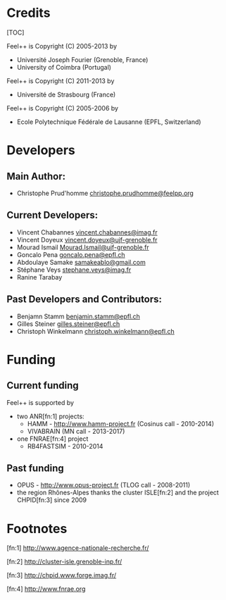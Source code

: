 <!-- -*- mode: markdown -*- -->
Credits
=======

[TOC]

Feel++ is Copyright (C) 2005-2013 by
 - Université Joseph Fourier (Grenoble, France)
 - University of Coimbra (Portugal)

Feel++ is Copyright (C) 2011-2013 by
 - Université de Strasbourg (France)

Feel++ is Copyright (C) 2005-2006 by
 - Ecole Polytechnique Fédérale de Lausanne (EPFL, Switzerland)

# Developers

## Main Author:

 - Christophe Prud'homme <christophe.prudhomme@feelpp.org>

## Current Developers:

 - Vincent Chabannes <vincent.chabannes@imag.fr>
 - Vincent Doyeux <vincent.doyeux@ujf-grenoble.fr>
 - Mourad Ismail <Mourad.Ismail@ujf-grenoble.fr>
 - Goncalo Pena <goncalo.pena@epfl.ch>
 - Abdoulaye Samake <samakeablo@gmail.com>
 - Stéphane Veys <stephane.veys@imag.fr>
 - Ranine Tarabay

## Past Developers and Contributors:

 - Benjamn Stamm <benjamin.stamm@epfl.ch>
 - Gilles Steiner <gilles.steiner@epfl.ch>
 - Christoph Winkelmann <christoph.winkelmann@epfl.ch>

# Funding

## Current funding

Feel++ is supported by
 - two ANR[fn:1] projects:
   - HAMM - http://www.hamm-project.fr (Cosinus call - 2010-2014)
   - VIVABRAIN (MN call - 2013-2017)
 - one FNRAE[fn:4] project
   - RB4FASTSIM - 2010-2014

## Past funding
 - OPUS - http://www.opus-project.fr (TLOG call - 2008-2011)
 - the region Rhônes-Alpes thanks the cluster ISLE[fn:2] and the project
   CHPID[fn:3] since 2009

# Footnotes

[fn:1] http://www.agence-nationale-recherche.fr/

[fn:2] http://cluster-isle.grenoble-inp.fr/

[fn:3] http://chpid.www.forge.imag.fr/

[fn:4] http://www.fnrae.org
